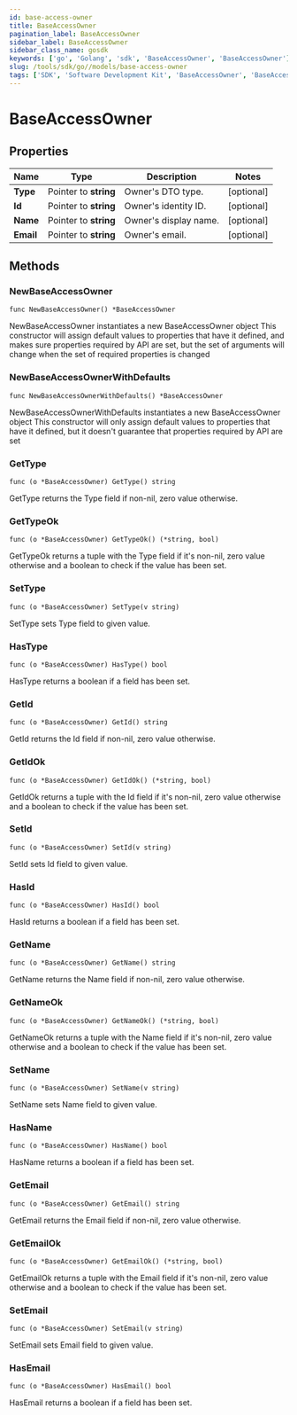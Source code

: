 ```yaml
---
id: base-access-owner
title: BaseAccessOwner
pagination_label: BaseAccessOwner
sidebar_label: BaseAccessOwner
sidebar_class_name: gosdk
keywords: ['go', 'Golang', 'sdk', 'BaseAccessOwner', 'BaseAccessOwner'] 
slug: /tools/sdk/go//models/base-access-owner
tags: ['SDK', 'Software Development Kit', 'BaseAccessOwner', 'BaseAccessOwner']
---
```


# BaseAccessOwner

## Properties

Name | Type | Description | Notes
------------ | ------------- | ------------- | -------------
**Type** | Pointer to **string** | Owner's DTO type. | [optional] 
**Id** | Pointer to **string** | Owner's identity ID. | [optional] 
**Name** | Pointer to **string** | Owner's display name. | [optional] 
**Email** | Pointer to **string** | Owner's email. | [optional] 

## Methods

### NewBaseAccessOwner

`func NewBaseAccessOwner() *BaseAccessOwner`

NewBaseAccessOwner instantiates a new BaseAccessOwner object
This constructor will assign default values to properties that have it defined,
and makes sure properties required by API are set, but the set of arguments
will change when the set of required properties is changed

### NewBaseAccessOwnerWithDefaults

`func NewBaseAccessOwnerWithDefaults() *BaseAccessOwner`

NewBaseAccessOwnerWithDefaults instantiates a new BaseAccessOwner object
This constructor will only assign default values to properties that have it defined,
but it doesn't guarantee that properties required by API are set

### GetType

`func (o *BaseAccessOwner) GetType() string`

GetType returns the Type field if non-nil, zero value otherwise.

### GetTypeOk

`func (o *BaseAccessOwner) GetTypeOk() (*string, bool)`

GetTypeOk returns a tuple with the Type field if it's non-nil, zero value otherwise
and a boolean to check if the value has been set.

### SetType

`func (o *BaseAccessOwner) SetType(v string)`

SetType sets Type field to given value.

### HasType

`func (o *BaseAccessOwner) HasType() bool`

HasType returns a boolean if a field has been set.

### GetId

`func (o *BaseAccessOwner) GetId() string`

GetId returns the Id field if non-nil, zero value otherwise.

### GetIdOk

`func (o *BaseAccessOwner) GetIdOk() (*string, bool)`

GetIdOk returns a tuple with the Id field if it's non-nil, zero value otherwise
and a boolean to check if the value has been set.

### SetId

`func (o *BaseAccessOwner) SetId(v string)`

SetId sets Id field to given value.

### HasId

`func (o *BaseAccessOwner) HasId() bool`

HasId returns a boolean if a field has been set.

### GetName

`func (o *BaseAccessOwner) GetName() string`

GetName returns the Name field if non-nil, zero value otherwise.

### GetNameOk

`func (o *BaseAccessOwner) GetNameOk() (*string, bool)`

GetNameOk returns a tuple with the Name field if it's non-nil, zero value otherwise
and a boolean to check if the value has been set.

### SetName

`func (o *BaseAccessOwner) SetName(v string)`

SetName sets Name field to given value.

### HasName

`func (o *BaseAccessOwner) HasName() bool`

HasName returns a boolean if a field has been set.

### GetEmail

`func (o *BaseAccessOwner) GetEmail() string`

GetEmail returns the Email field if non-nil, zero value otherwise.

### GetEmailOk

`func (o *BaseAccessOwner) GetEmailOk() (*string, bool)`

GetEmailOk returns a tuple with the Email field if it's non-nil, zero value otherwise
and a boolean to check if the value has been set.

### SetEmail

`func (o *BaseAccessOwner) SetEmail(v string)`

SetEmail sets Email field to given value.

### HasEmail

`func (o *BaseAccessOwner) HasEmail() bool`

HasEmail returns a boolean if a field has been set.


